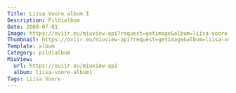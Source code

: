 ```yaml
---
Title: Liisa Voore album I
Description: Pildialbum
Date: 2000-07-01
Image: https://oviir.eu/miuview-api?request=getimage&album=liisa-voore-album1&item=dsc_1072.jpg&size=1200&mode=longest
Thumbnail: https://oviir.eu/miuview-api?request=getimage&album=liisa-voore-album1&item=dsc_1072.jpg&size=360&mode=square
Template: album
Category: pildialbum
MiuView:
  url: https://oviir.eu/miuview-api
  album: liisa-voore-album1
Tags: Liisa Voore
---
```


